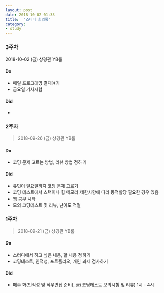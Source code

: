 ```yaml
---
layout: post
date: 2018-10-02 01:33
title:  "스터디 회의록"
category:
- study
---
```


### 3주차
2018-10-02 (금) 상경관 YB룸

#### Do

+ 매일 프로그래밍 결재얘기
+ 금요일 기사시험

#### Did

+ 

<!--more-->

### 2주차
> 2018-09-26 (금) 상경관 YB룸

#### Do

+ 코딩 문제 고르는 방법, 리뷰 방법 정하기

#### Did

+ 유민이 일요일까지 코딩 문제 고르기
+ 코딩 테스트에서 스택이나 힙 메모리 제한사항에 따라 동적할당 필요한 경우 있음
+ 웹 공부 시작
+ 모의 코딩테스트 및 리뷰, 난이도 적절

### 1주차
> 2018-09-21 (금) 상경관 YB룸

#### Do

+ 스터디에서 하고 싶은 내용, 할 내용 정하기
+ 코딩테스트, 인적성, 포트폴리오, 개인 과제 검사하기

#### Did

+ 매주 화(인적성 및 직무면접 준비), 금(코딩테스트 모의시험 및 리뷰) 1시 - 4시